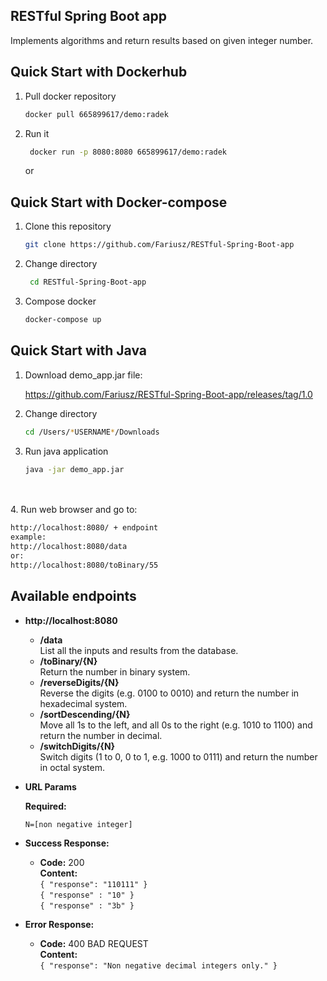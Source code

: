 **RESTful Spring Boot app**
----
Implements algorithms and return results based on given integer number.

## Quick Start with Dockerhub

1. Pull docker repository

   ```bash
   docker pull 665899617/demo:radek
   ```

1. Run it

   ```bash
    docker run -p 8080:8080 665899617/demo:radek
   ```
   
   or

## Quick Start with Docker-compose

1. Clone this repository

   ```bash
   git clone https://github.com/Fariusz/RESTful-Spring-Boot-app
   ```

1. Change directory

   ```bash
    cd RESTful-Spring-Boot-app
   ```

1. Compose docker

   ```bash
   docker-compose up
   ```

## Quick Start with Java
1. Download demo_app.jar file:<br>

    https://github.com/Fariusz/RESTful-Spring-Boot-app/releases/tag/1.0

1. Change directory
   
   ```bash
   cd /Users/*USERNAME*/Downloads

   ```
1. Run java application

   ```bash
   java -jar demo_app.jar
   ```

<br><br>
4. Run web browser and go to:

   ```bash
   http://localhost:8080/ + endpoint 
   example:
   http://localhost:8080/data
   or: 
   http://localhost:8080/toBinary/55
   ```
## Available endpoints
* **http://localhost:8080**

    * **/data**
      <br>List all the inputs and results from the database.
    * **/toBinary/{N}**
      <br>Return the number in binary system.
    * **/reverseDigits/{N}**
      <br>Reverse the digits (e.g. 0100 to 0010) and return the number in hexadecimal system.
    * **/sortDescending/{N}**
      <br>Move all 1s to the left, and all 0s to the right (e.g. 1010 to 1100) and return the number in decimal.
    * **/switchDigits/{N}**
    <br>Switch digits (1 to 0, 0 to 1, e.g. 1000 to 0111) and return the number in octal system.


*  **URL Params**

   **Required:**

   `N=[non negative integer]`


* **Success Response:**

    * **Code:** 200 <br />
      **Content:** 
     <br> `{ "response": "110111" }` 
     <br> `{ "response" : "10" }`
     <br> `{ "response" : "3b" }`

* **Error Response:**

    * **Code:** 400 BAD REQUEST <br />
      **Content:** <br>`{ "response": "Non negative decimal integers only." }`
      
